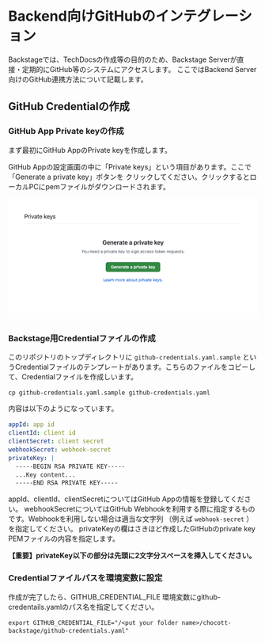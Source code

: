 # Backend向けGitHubのインテグレーション

Backstageでは、TechDocsの作成等の目的のため、Backstage Serverが直接・定期的にGitHub等のシステムにアクセスします。
ここではBackend Server向けのGitHub連携方法について記載します。

## GitHub Credentialの作成

### GitHub App Private keyの作成

まず最初にGitHub AppのPrivate keyを作成します。

GitHub Appの設定画面の中に「Private keys」という項目があります。ここで「Generate a private key」ボタンを
クリックしてください。クリックするとローカルPCにpemファイルがダウンロードされます。

![generate github private key](./generate-private-key.png)

### Backstage用Credentialファイルの作成

このリポジトリのトップディレクトリに `github-credentials.yaml.sample` というCredentialファイルのテンプレートがあります。こちらのファイルをコピーして、Credentialファイルを作成しいます。

```shell
cp github-credentials.yaml.sample github-credentials.yaml

```

内容は以下のようになっています。

```yaml
appId: app id
clientId: client id
clientSecret: client secret
webhookSecret: webhook-secret
privateKey: |
  -----BEGIN RSA PRIVATE KEY-----
  ...Key content...
  -----END RSA PRIVATE KEY-----
```

appId、clientId、clientSecretについてはGitHub Appの情報を登録してください。
webhookSecretについてはGitHub Webhookを利用する際に指定するものです。Webhookを利用しない場合は適当な文字列
（例えば `webhook-secret` ）を指定してください。
privateKeyの欄はさきほど作成したGitHubのprivate key PEMファイルの内容を指定します。


**【重要】privateKey以下の部分は先頭に2文字分スペースを挿入してください。**


### Credentialファイルパスを環境変数に設定

作成が完了したら、GITHUB_CREDENTIAL_FILE 環境変数にgithub-credentails.yamlのパス名を指定してください。

```shell
export GITHUB_CREDENTIAL_FILE="/<put your folder name>/chocott-backstage/github-credentials.yaml"

```

